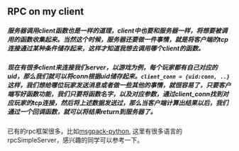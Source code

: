 ## RPC on my client

##### 服务器调用client函数也是一样的道理，client中也要和服务器一样，将想要被调用的函数收集起来。当然这个时候，服务器还要做一件事情，就是将客户端的tcp连接通过某种条件储存起来，这样才知道我想去调用哪个client的函数。

##### 现在有很多client来连接我们server，以游戏为例，每个玩家都有自己对应的uid，那么我们就可以将conn根据uid储存起来。```client_conn = {uid:conn, ..}``` 这样，我们想给哪位玩家发送消息或者做一些其他的事情，就很容易了，只要客户端写好函数功能，我们只要将函数名字，以及对应参数，通过client_conn找到对应玩家的tcp连接，然后将上述数据发送过，那么当客户端计算出结果以后，我们通过一个回调函数，就可以将结果return到服务器了。

已有的rpc框架很多，比如[msgpack-python](https://github.com/msgpack-rpc/msgpack-rpc-python), 这里有很多语言的rpcSimpleServer，感兴趣的同学可以参考一下。